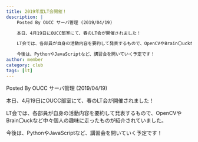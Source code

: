 ```yaml
---
title: 2019年度LT会開催！
description: |
    Posted By OUCC サーバ管理 (2019/04/19)

    本日、4月19日にOUCC部室にて、春のLT会が開催されました！

    LT会では、各部員が自身の活動内容を要約して発表するもので、OpenCVやBrain〇uckなど中々個人の趣味に走ったものが紹介されていました。

    今後は、PythonやJavaScriptなど、講習会を開いていく予定です！
author: member
category: club
tags: [lt]
---
```

<!-- wp:paragraph -->
<p>Posted By OUCC サーバ管理 (2019/04/19)</p>
<!-- /wp:paragraph -->

<!-- wp:paragraph -->
<p>本日、4月19日にOUCC部室にて、春のLT会が開催されました！</p>
<!-- /wp:paragraph -->

<!-- wp:paragraph -->
<p>LT会では、各部員が自身の活動内容を要約して発表するもので、OpenCVやBrain〇uckなど中々個人の趣味に走ったものが紹介されていました。</p>
<!-- /wp:paragraph -->

<!-- wp:paragraph -->
<p>今後は、PythonやJavaScriptなど、講習会を開いていく予定です！</p>
<!-- /wp:paragraph -->
